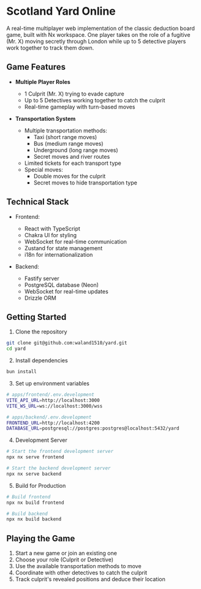 # Scotland Yard Online

A real-time multiplayer web implementation of the classic deduction board game, built with Nx workspace. One player takes on the role of a fugitive (Mr. X) moving secretly through London while up to 5 detective players work together to track them down.

## Game Features

- **Multiple Player Roles**
  - 1 Culprit (Mr. X) trying to evade capture
  - Up to 5 Detectives working together to catch the culprit
  - Real-time gameplay with turn-based moves

- **Transportation System**
  - Multiple transportation methods:
    - Taxi (short range moves)
    - Bus (medium range moves) 
    - Underground (long range moves)
    - Secret moves and river routes
  - Limited tickets for each transport type
  - Special moves:
    - Double moves for the culprit
    - Secret moves to hide transportation type

## Technical Stack

- Frontend:
  - React with TypeScript
  - Chakra UI for styling
  - WebSocket for real-time communication
  - Zustand for state management
  - i18n for internationalization

- Backend:
  - Fastify server
  - PostgreSQL database (Neon)
  - WebSocket for real-time updates
  - Drizzle ORM

## Getting Started

1. Clone the repository
```bash
git clone git@github.com:waland1510/yard.git
cd yard
```

2. Install dependencies
```bash
bun install
```

3. Set up environment variables

```bash
# apps/frontend/.env.development
VITE_API_URL=http://localhost:3000
VITE_WS_URL=ws://localhost:3000/wss
```

```bash
# apps/backend/.env.development
FRONTEND_URL=http://localhost:4200
DATABASE_URL=postgresql://postgres:postgres@localhost:5432/yard
```

4. Development Server
```bash
# Start the frontend development server
npx nx serve frontend

# Start the backend development server
npx nx serve backend
```

5. Build for Production
```bash
# Build frontend
npx nx build frontend

# Build backend
npx nx build backend
```

## Playing the Game

1. Start a new game or join an existing one
2. Choose your role (Culprit or Detective)
3. Use the available transportation methods to move
4. Coordinate with other detectives to catch the culprit
5. Track culprit's revealed positions and deduce their location

